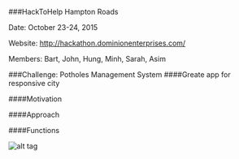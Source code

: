 ###HackToHelp Hampton Roads

Date: October 23-24, 2015

Website: http://hackathon.dominionenterprises.com/

Members:
Bart,
John,
Hung,
Minh,
Sarah,
Asim

###Challenge: Potholes Management System
####Greate app for responsive city

####Motivation

####Approach

####Functions

![alt tag](http://yuml.me/11804ba1)

